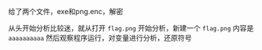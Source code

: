 给了两个文件，exe和png.enc，解密

从头开始分析比较迷，就从打开 `flag.png` 开始分析，新建一个 `flag.png` 内容是 `aaaaaaaaaa` 然后观察程序运行，对变量进行分析，还原符号